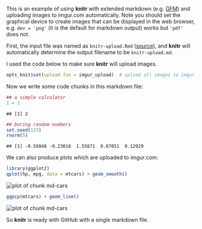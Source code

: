 
This is an example of using **knitr** with extended markdown (e.g.
[GFM](http://github.github.com/github-flavored-markdown/)) and uploading images
to imgur.com automatically. Note you should set the graphical device to create
images that can be displayed in the web browser, e.g. `dev = 'png'` (it is the
default for markdown output) works but `'pdf'` does not.

First, the input file was named as `knitr-upload.Rmd`
([source](https://github.com/yihui/knitr/blob/master/inst/examples/knitr-upload.Rmd)),
and **knitr** will automatically determine the output filename to be
`knitr-upload.md`. 

I used the code below to make sure **knitr** will upload images.



```r
opts_knit$set(upload.fun = imgur_upload)  # upload all images to imgur.com
```




Now we write some code chunks in this markdown file:



```r
## a simple calculator
1 + 1
```



```
## [1] 2
```



```r
## boring random numbers
set.seed(123)
rnorm(5)
```



```
## [1] -0.56048 -0.23018  1.55871  0.07051  0.12929
```




We can also produce plots which are uploaded to imgur.com:



```r
library(ggplot2)
qplot(hp, mpg, data = mtcars) + geom_smooth()
```

![plot of chunk md-cars](http://i.imgur.com/PHyDS.png) 

```r
ggpcp(mtcars) + geom_line()
```

![plot of chunk md-cars](http://i.imgur.com/reIfT.png) 


So **knitr** is ready with GitHub with a single markdown file.
